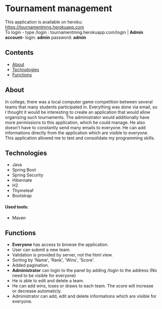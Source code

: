 # Tournament management

This application is available on heroku: https://tournamentmng.herokuapp.com
</br>To login - type /login : tournamentmng.herokuapp.com/login | <b>Admin account-</b> login: <b>admin</b> password: <b>admin</b>

## Contents
* [About](#About)
* [Technologies](#technologies)
* [Functions](#Functions)


## About
In college, there was a local computer game competition between several teams that many students participated in. Everything was done via email, so I thought it would be 
interesting to create an application that would allow organizing such tournaments. The administrator would additionally have more permissions to this application, which he could 
manage. He also doesn't have to constantly send many emails to everyone. He can add informations directly from the application which are visible to everyone. This application 
allowed me to test and consolidate my programming skills.
 
## Technologies
* Java
* Spring Boot
* Spring Security
* Hibernate
* H2
* Thymeleaf
* Bootstrap

#### Used tools:
* Maven


## Functions
- <b>Everyone</b> has access to browse the application.
- User can submit a new team.
- Validation is provided by server, not the html view.
- Sorting by 'Name', 'Rank', 'Wins', 'Score'.
- Added pagination.
- <b>Administrator</b> can login to the panel by adding /login to the address (No need to be visible for everyone)
- He is able to edit and delete a team.
- He can add wins, loses or draws to each team. The score will increase or decrease automaticly.
- Administrator can add, edit and delete informations which are visible for everyone.
